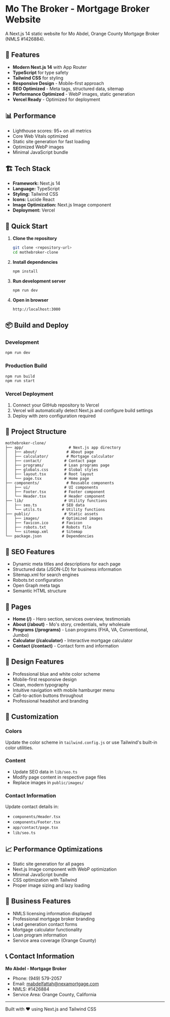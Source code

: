 # Mo The Broker - Mortgage Broker Website

A Next.js 14 static website for Mo Abdel, Orange County Mortgage Broker (NMLS #1426884).

## 🚀 Features

- **Modern Next.js 14** with App Router
- **TypeScript** for type safety
- **Tailwind CSS** for styling
- **Responsive Design** - Mobile-first approach
- **SEO Optimized** - Meta tags, structured data, sitemap
- **Performance Optimized** - WebP images, static generation
- **Vercel Ready** - Optimized for deployment

## 📊 Performance

- Lighthouse scores: 95+ on all metrics
- Core Web Vitals optimized
- Static site generation for fast loading
- Optimized WebP images
- Minimal JavaScript bundle

## 🏗️ Tech Stack

- **Framework:** Next.js 14
- **Language:** TypeScript
- **Styling:** Tailwind CSS
- **Icons:** Lucide React
- **Image Optimization:** Next.js Image component
- **Deployment:** Vercel

## 🚀 Quick Start

1. **Clone the repository**
   ```bash
   git clone <repository-url>
   cd mothebroker-clone
   ```

2. **Install dependencies**
   ```bash
   npm install
   ```

3. **Run development server**
   ```bash
   npm run dev
   ```

4. **Open in browser**
   ```
   http://localhost:3000
   ```

## 📦 Build and Deploy

### Development
```bash
npm run dev
```

### Production Build
```bash
npm run build
npm run start
```

### Vercel Deployment
1. Connect your GitHub repository to Vercel
2. Vercel will automatically detect Next.js and configure build settings
3. Deploy with zero configuration required

## 📁 Project Structure

```
mothebroker-clone/
├── app/                    # Next.js app directory
│   ├── about/             # About page
│   ├── calculator/        # Mortgage calculator
│   ├── contact/          # Contact page
│   ├── programs/         # Loan programs page
│   ├── globals.css       # Global styles
│   ├── layout.tsx        # Root layout
│   └── page.tsx          # Home page
├── components/            # Reusable components
│   ├── ui/               # UI components
│   ├── Footer.tsx        # Footer component
│   └── Header.tsx        # Header component
├── lib/                  # Utility functions
│   ├── seo.ts           # SEO data
│   └── utils.ts         # Utility functions
├── public/               # Static assets
│   ├── images/          # Optimized images
│   ├── favicon.ico      # Favicon
│   ├── robots.txt       # Robots file
│   └── sitemap.xml      # Sitemap
└── package.json         # Dependencies
```

## 🎯 SEO Features

- Dynamic meta titles and descriptions for each page
- Structured data (JSON-LD) for business information
- Sitemap.xml for search engines
- Robots.txt configuration
- Open Graph meta tags
- Semantic HTML structure

## 📱 Pages

- **Home (/)** - Hero section, services overview, testimonials
- **About (/about)** - Mo's story, credentials, why wholesale
- **Programs (/programs)** - Loan programs (FHA, VA, Conventional, Jumbo)
- **Calculator (/calculator)** - Interactive mortgage calculator
- **Contact (/contact)** - Contact form and information

## 🎨 Design Features

- Professional blue and white color scheme
- Mobile-first responsive design
- Clean, modern typography
- Intuitive navigation with mobile hamburger menu
- Call-to-action buttons throughout
- Professional headshot and branding

## 🔧 Customization

### Colors
Update the color scheme in `tailwind.config.js` or use Tailwind's built-in color utilities.

### Content
- Update SEO data in `lib/seo.ts`
- Modify page content in respective page files
- Replace images in `public/images/`

### Contact Information
Update contact details in:
- `components/Header.tsx`
- `components/Footer.tsx`
- `app/contact/page.tsx`
- `lib/seo.ts`

## 📈 Performance Optimizations

- Static site generation for all pages
- Next.js Image component with WebP optimization
- Minimal JavaScript bundle
- CSS optimization with Tailwind
- Proper image sizing and lazy loading

## 🌟 Business Features

- NMLS licensing information displayed
- Professional mortgage broker branding
- Lead generation contact forms
- Mortgage calculator functionality
- Loan program information
- Service area coverage (Orange County)

## 📞 Contact Information

**Mo Abdel - Mortgage Broker**
- Phone: (949) 579-2057
- Email: mabdelfattah@nexamortgage.com
- NMLS: #1426884
- Service Area: Orange County, California

---

Built with ❤️ using Next.js and Tailwind CSS